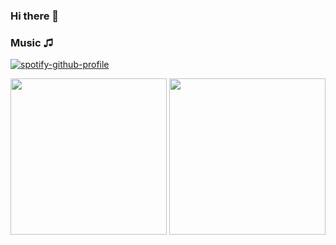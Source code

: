 ### Hi there 👋

### Music ♫
[![spotify-github-profile](https://spotify-github-profile.vercel.app/api/view?uid=3123phi3744qtnks4lazl63j434e&cover_image=true&theme=default&show_offline=false&background_color=121212&interchange=false)](https://github.com/kittinan/spotify-github-profile)

<div align="center">
  <img src="https://media.giphy.com/media/KxCC1TEhvUuXKuLgo6/giphy.gif" width="250" />
  <img src="IMAGE_URL_2" width="250" />
</div>


